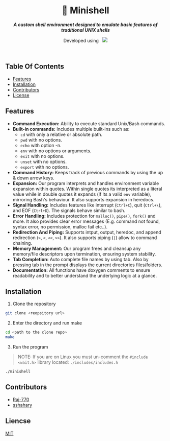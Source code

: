 <div align="center">
  <h1>
    🐚 Minishell
  </h1>
  <p>
    <b><i>A custom shell environment designed to emulate basic features of traditional UNIX shells</i></b>
  </p>
  <p>
    Developed using&nbsp&nbsp
    <a href="https://skillicons.dev">
      <img src="https://skillicons.dev/icons?i=c,vscode,git" />
    </a>
  </p>
</div>

<br />

## Table Of Contents
- [Features](#features)
- [Installation](#installation)
- [Contributors](#contributors)
- [License](#license)

## Features
- **Command Execution:** Ability to execute standard Unix/Bash commands.
- **Built-in commands:** Includes multiple built-ins such as:
  - `cd` with only a relative or absolute path.
  - `pwd` with no options.
  - `echo` with option -n.
  - `env` with no options or arguments.
  - `exit` with no options.
  - `unset` with no options.
  - `export` with no options.
- **Command History:** Keeps track of previous commands by using the up & down arrow keys.
- **Expansion:** Our program interprets and handles environment variable expansion within quotes. Within single quotes its interpreted as a literal value while in double quotes it expands (if its a valid `env` variable), mirroring Bash's behaviour. It also supports expansion in heredocs.
- **Signal Handling:** Includes features like interrupt (`Ctrl+C`), quit (`Ctrl+\`), and EOF (`Ctrl+D`). The signals behave similar to bash.
- **Error Handling:** Includes protection for `malloc()`, `pipe()`, `fork()` and more. It also provides clear error messages (E.g. command not found, syntax error, no permission, malloc fail etc..).
- **Redirection And Piping:** Supports intput, output, heredoc, and append redirection (`>`, `<`, `<<`, `>>`). It also supports piping (`|`) allow to command chaining.
- **Memory Management:** Our program frees and  cleansup any memory/file descriptors upon termination, ensuring system stability.
- **Tab Completion:** Auto complete file names by using tab. Also by pressing tab in the prompt displays the current directories files/folders.
- **Documentation:** All functions have doxygen comments to ensure readability and to better understand the underlying logic at a glance.

## Installation
1. Clone the repository
```bash
git clone <reopsitory url>
```
2. Enter the directory and run make
```bash
cd <path to the clone repo>
make
```
3. Run the program
> NOTE: If you are on Linux you must un-comment the `#include <wait.h>` library located: `./includes/includes.h`
```
./minishell
```

## Contributors
- [Raj-770](https://github.com/Raj-770)
- [sshahary](https://github.com/sshahary)

## Liencse
[MIT](https://choosealicense.com/licenses/mit/)
